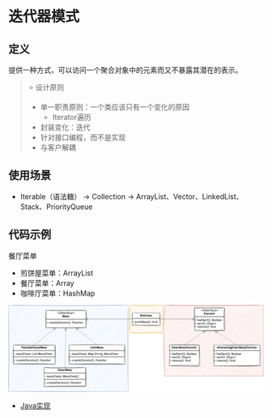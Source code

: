 # 迭代器模式

## 定义
提供一种方式，可以访问一个聚合对象中的元素而又不暴露其潜在的表示。

> ⭐ 设计原则
> - 单一职责原则：一个类应该只有一个变化的原因
>   - Iterator遍历
> - 封装变化：迭代
> - 针对接口编程，而不是实现
> - 与客户解耦

## 使用场景
- Iterable（语法糖） -> Collection -> ArrayList、Vector、LinkedList、Stack、PriorityQueue

## 代码示例
餐厅菜单
- 煎饼屋菜单：ArrayList
- 餐厅菜单：Array
- 咖啡厅菜单：HashMap

![](img/iterator_pattern.svg)

- [Java实现](code/Java/iterator)
